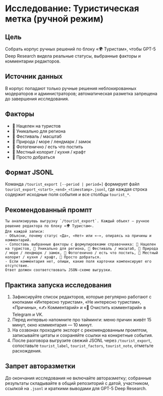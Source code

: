 # Исследование: Туристическая метка (ручной режим)

## Цель

Собрать корпус ручных решений по блоку «🌍 Туристам», чтобы GPT-5 Deep Research видела реальные статусы, выбранные факторы и комментарии редакторов.

## Источник данных

В корпус попадают только ручные решения неблокированных модераторов и администраторов; автоматическая разметка запрещена до завершения исследования.

## Факторы

- 🎯 Нацелен на туристов
- 🧭 Уникально для региона
- 🎪 Фестиваль / масштаб
- 🌊 Природа / море / лендмарк / замок
- 📸 Фотогенично / есть что постить
- 🍲 Местный колорит / кухня / крафт
- 🚆 Просто добраться

## Формат JSONL

Команда `/tourist_export [--period | period=]` формирует файл `tourist_export_<start>_<end>_<timestamp>.jsonl`, где каждая строка содержит исходные поля события и все столбцы `tourist_*`.

## Рекомендованный промпт

```
Ты анализируешь выгрузку `/tourist_export`. Каждый объект — ручное решение редактора по блоку «🌍 Туристам».
Для каждой записи:
- Объясни, почему статус «Да», «Нет» или «—», опираясь на причины и комментарий.
- Сопоставь выбранные факторы с формулировками справочника: 🎯 Нацелен на туристов, 🧭 Уникально для региона, 🎪 Фестиваль / масштаб, 🌊 Природа / море / лендмарк / замок, 📸 Фотогенично / есть что постить, 🍲 Местный колорит / кухня / крафт, 🚆 Просто добраться.
- Если комментария нет, опиши, какие поля карточки компенсируют его отсутствие.
Ответ должен соответствовать JSON-схеме выгрузки.
```

## Практика запуска исследования

1. Зафиксируйте список редакторов, которые регулярно работают с кнопками «Интересно туристам», «Не интересно туристам», «Причины», «✍️ Комментарий» и «🧽 Очистить комментарий» в Telegram и VK.
2. Перед интервью напомните про тайминги: меню причин живёт 15 минут, окно комментария — 10 минут.
3. На созвонах проходите экспорт с рекомендованным промптом, записывайте цитаты и сохраняйте ссылки на конкретные события.
4. После разговора выгрузите свежий JSONL через `/tourist_export`, сопоставьте `tourist_label`, `tourist_factors`, `tourist_note`, отметьте расхождения.

## Запрет авторазметки

До окончания исследования не включайте авторазметку; собранные результаты складывайте в общий репозиторий с датой, участником, ссылкой на `.jsonl` и краткими выводами для GPT-5 Deep Research.
